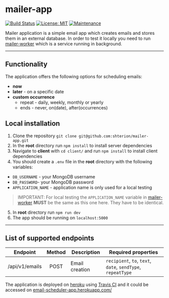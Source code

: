 # mailer-app

[![Build Status](https://travis-ci.com/shterion/mailer-app.svg?token=H7APE9Z98wMSqKwH4sYc&branch=master)](https://travis-ci.com/shterion/mailer-app)
[![License: MIT](https://img.shields.io/badge/License-MIT-yellow.svg)](https://opensource.org/licenses/MIT)
[![Maintenance](https://img.shields.io/badge/Maintained%3F-yes-green.svg)](https://GitHub.com/Naereen/StrapDown.js/graphs/commit-activity)

Mailer application is a simple email app which creates emails and stores them in an external database. In order to test it locally you need to run [mailer-worker](https://github.com/shterion/mailer-worker) which is a service running in background.

---------

## Functionality  

The application offers the following options for scheduling emails:  
  - **now**
  - **later** - on a specific date
  - **custom occurrence**
    - repeat - daily, weekly, monthly or yearly
    - ends - never, on(date), after(occurrences)

## Local installation
  1. Clone the repository `git clone git@github.com:shterion/mailer-app.git`
  2. In the **root** directory run `npm install` to install server dependencies
  3. Navigate to **client** with `cd client/` and run `npm install` to install client dependencies
  4. You should create a `.env` file in the **root** directory with the following variables:
   - `DB_USERNAME` - your MongoDB username
   - `DB_PASSWORD`- your MongoDB password
   - `APPLICATION_NAME` - application name is only used for a local  testing
   > IMPORTANT: For local testing the `APPLICATION_NAME` variable in [mailer-worker](https://github.com/shterion/mailer-worker) **MUST** be the same as this one here. They have to be identical.  

  5. In **root** directory run `npm run dev`
  6. The app should be running on `localhost:5000`

  ------------------------------------  
## List of supported endpoints

  | Endpoint        | Method           | Description  | Required properties |
  | ------------- |:-------------:| -----|------|
  | /api/v1/emails| POST |Email creation | `recipient`, `to`, `text`, `date`, `sendType`, `repeatType`|


The application is deployed on [heroku](https://www.heroku.com/) using [Travis CI](https://travis-ci.com/shterion/mailer-worker) and it could be accessed on [email-scheduler-app.herokuapp.com/](https://email-scheduler-app.herokuapp.com/)
